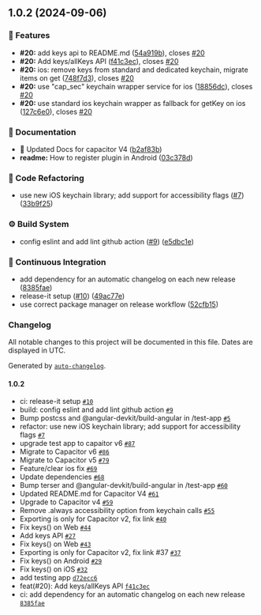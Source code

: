 

## 1.0.2 (2024-09-06)


### 🎉 Features

* **#20:** add keys api to README.md ([54a919b](https://github.com/evva-sfw/capacitor-secure-storage-plugin/commit/54a919b86b9dbdb8870bd11242fee122c3fbbdf0)), closes [#20](https://github.com/evva-sfw/capacitor-secure-storage-plugin/issues/20)
* **#20:** Add keys/allKeys API ([f41c3ec](https://github.com/evva-sfw/capacitor-secure-storage-plugin/commit/f41c3ec93b01c1fae46054195620c6fc1d430a6e)), closes [#20](https://github.com/evva-sfw/capacitor-secure-storage-plugin/issues/20)
* **#20:** ios: remove keys from standard and dedicated keychain, migrate items on get ([748f7d3](https://github.com/evva-sfw/capacitor-secure-storage-plugin/commit/748f7d32a4408c239141f632faabc28fe1f06d9f)), closes [#20](https://github.com/evva-sfw/capacitor-secure-storage-plugin/issues/20)
* **#20:** use "cap_sec" keychain wrapper service for ios ([18856dc](https://github.com/evva-sfw/capacitor-secure-storage-plugin/commit/18856dcf0008517e616494eb68c22b006f0ead2a)), closes [#20](https://github.com/evva-sfw/capacitor-secure-storage-plugin/issues/20)
* **#20:** use standard ios keychain wrapper as fallback for getKey on ios ([127c6e0](https://github.com/evva-sfw/capacitor-secure-storage-plugin/commit/127c6e047b14bd5c6959ceac5aadfc951dc9cd3d)), closes [#20](https://github.com/evva-sfw/capacitor-secure-storage-plugin/issues/20)


### 📝 Documentation

* :memo: Updated Docs for capacitor V4 ([b2af83b](https://github.com/evva-sfw/capacitor-secure-storage-plugin/commit/b2af83b54bad0e7732387f643d88a42bb3576fc6))
* **readme:** How to register plugin in Android ([03c378d](https://github.com/evva-sfw/capacitor-secure-storage-plugin/commit/03c378d711c19fd54a6cbc60e3b068306c944e3d))


### 🔀 Code Refactoring

* use new iOS keychain library; add support for accessibility flags ([#7](https://github.com/evva-sfw/capacitor-secure-storage-plugin/issues/7)) ([33b9f25](https://github.com/evva-sfw/capacitor-secure-storage-plugin/commit/33b9f258952d7c17fab38ec09a9e445040e3eca9))


### ⚙️ Build System

* config eslint and add lint github action ([#9](https://github.com/evva-sfw/capacitor-secure-storage-plugin/issues/9)) ([e5dbc1e](https://github.com/evva-sfw/capacitor-secure-storage-plugin/commit/e5dbc1e5ff623a3c48d865b87fca0cb2f8cdf4a8))


### 🚀 Continuous Integration

* add dependency for an automatic changelog on each new release ([8385fae](https://github.com/evva-sfw/capacitor-secure-storage-plugin/commit/8385fae526d16ccce2f2124218a9eb8fe0dbc1d7))
* release-it setup ([#10](https://github.com/evva-sfw/capacitor-secure-storage-plugin/issues/10)) ([49ac77e](https://github.com/evva-sfw/capacitor-secure-storage-plugin/commit/49ac77e0d49b607b3384555b81264d8cc05df4c0))
* use correct package manager on release workflow ([52cfb15](https://github.com/evva-sfw/capacitor-secure-storage-plugin/commit/52cfb1579f437973b4838f79cf5b9ffe776efad5))

### Changelog

All notable changes to this project will be documented in this file. Dates are displayed in UTC.

Generated by [`auto-changelog`](https://github.com/CookPete/auto-changelog).

#### 1.0.2

- ci: release-it setup [`#10`](https://github.com/evva-sfw/capacitor-secure-storage-plugin/pull/10)
- build: config eslint and add lint github action [`#9`](https://github.com/evva-sfw/capacitor-secure-storage-plugin/pull/9)
- Bump postcss and @angular-devkit/build-angular in /test-app [`#5`](https://github.com/evva-sfw/capacitor-secure-storage-plugin/pull/5)
- refactor: use new iOS keychain library; add support for accessibility flags [`#7`](https://github.com/evva-sfw/capacitor-secure-storage-plugin/pull/7)
- upgrade test app to capaitor v6 [`#87`](https://github.com/evva-sfw/capacitor-secure-storage-plugin/pull/87)
- Migrate to Capacitor v6 [`#86`](https://github.com/evva-sfw/capacitor-secure-storage-plugin/pull/86)
- Migrate to Capacitor v5 [`#79`](https://github.com/evva-sfw/capacitor-secure-storage-plugin/pull/79)
- Feature/clear ios fix [`#69`](https://github.com/evva-sfw/capacitor-secure-storage-plugin/pull/69)
- Update dependencies [`#68`](https://github.com/evva-sfw/capacitor-secure-storage-plugin/pull/68)
- Bump terser and @angular-devkit/build-angular in /test-app [`#60`](https://github.com/evva-sfw/capacitor-secure-storage-plugin/pull/60)
- Updated README.md for Capacitor V4 [`#61`](https://github.com/evva-sfw/capacitor-secure-storage-plugin/pull/61)
- Upgrade to Capacitor v4 [`#59`](https://github.com/evva-sfw/capacitor-secure-storage-plugin/pull/59)
- Remove .always accessibility option from keychain calls [`#55`](https://github.com/evva-sfw/capacitor-secure-storage-plugin/pull/55)
- Exporting is only for Capacitor v2, fix link [`#40`](https://github.com/evva-sfw/capacitor-secure-storage-plugin/pull/40)
- Fix keys() on Web [`#44`](https://github.com/evva-sfw/capacitor-secure-storage-plugin/pull/44)
- Add keys API [`#27`](https://github.com/evva-sfw/capacitor-secure-storage-plugin/pull/27)
- Fix keys() on Web [`#43`](https://github.com/martinkasa/capacitor-secure-storage-plugin/issues/43)
- Exporting is only for Capacitor v2, fix link #37 [`#37`](https://github.com/evva-sfw/capacitor-secure-storage-plugin/issues/37)
- Fix keys() on Android [`#29`](https://github.com/martinkasa/capacitor-secure-storage-plugin/issues/29)
- Fix keys() on iOS [`#32`](https://github.com/martinkasa/capacitor-secure-storage-plugin/issues/32)
- add testing app [`d72ecc6`](https://github.com/evva-sfw/capacitor-secure-storage-plugin/commit/d72ecc6c42e9feb8c0a028d91dcfb86023e0d001)
- feat(#20): Add keys/allKeys API [`f41c3ec`](https://github.com/evva-sfw/capacitor-secure-storage-plugin/commit/f41c3ec93b01c1fae46054195620c6fc1d430a6e)
- ci: add dependency for an automatic changelog on each new release [`8385fae`](https://github.com/evva-sfw/capacitor-secure-storage-plugin/commit/8385fae526d16ccce2f2124218a9eb8fe0dbc1d7)
